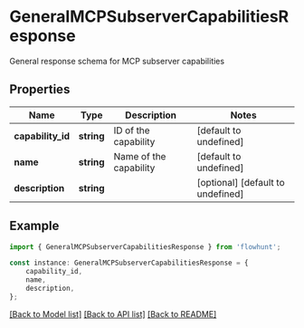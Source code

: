 # GeneralMCPSubserverCapabilitiesResponse

General response schema for MCP subserver capabilities

## Properties

Name | Type | Description | Notes
------------ | ------------- | ------------- | -------------
**capability_id** | **string** | ID of the capability | [default to undefined]
**name** | **string** | Name of the capability | [default to undefined]
**description** | **string** |  | [optional] [default to undefined]

## Example

```typescript
import { GeneralMCPSubserverCapabilitiesResponse } from 'flowhunt';

const instance: GeneralMCPSubserverCapabilitiesResponse = {
    capability_id,
    name,
    description,
};
```

[[Back to Model list]](../README.md#documentation-for-models) [[Back to API list]](../README.md#documentation-for-api-endpoints) [[Back to README]](../README.md)
